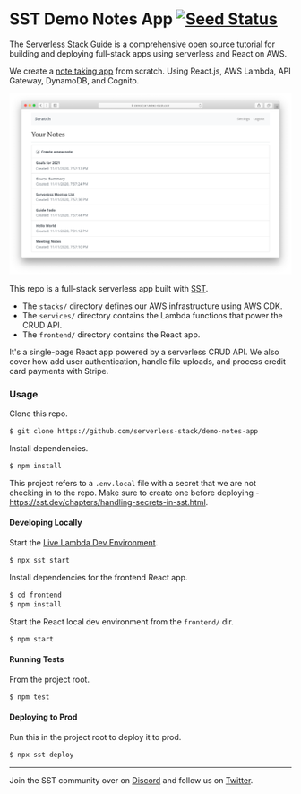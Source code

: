 # SST Demo Notes App [![Seed Status](https://api.seed.run/serverless-stack/demo-notes-app/stages/prod/build_badge)](https://console.seed.run/serverless-stack/demo-notes-app)

The [Serverless Stack Guide](https://sst.dev/guide) is a comprehensive open source tutorial for building and deploying full-stack apps using serverless and React on AWS.

We create a [note taking app](https://demo.sst.dev) from scratch. Using React.js, AWS Lambda, API Gateway, DynamoDB, and Cognito.

![Demo App](screenshot.png)

This repo is a full-stack serverless app built with [SST](https://github.com/serverless-stack/sst).

- The `stacks/` directory defines our AWS infrastructure using AWS CDK.
- The `services/` directory contains the Lambda functions that power the CRUD API.
- The `frontend/` directory contains the React app.

It's a single-page React app powered by a serverless CRUD API. We also cover how add user authentication, handle file uploads, and process credit card payments with Stripe.

### Usage

Clone this repo.

```bash
$ git clone https://github.com/serverless-stack/demo-notes-app
```

Install dependencies.

```bash
$ npm install
```

This project refers to a `.env.local` file with a secret that we are not checking in to the repo. Make sure to create one before deploying - https://sst.dev/chapters/handling-secrets-in-sst.html.

#### Developing Locally

Start the [Live Lambda Dev Environment](https://docs.sst.dev/live-lambda-development).

```bash
$ npx sst start
```

Install dependencies for the frontend React app.

```bash
$ cd frontend
$ npm install
```

Start the React local dev environment from the `frontend/` dir.

```bash
$ npm start
```

#### Running Tests

From the project root.

```bash
$ npm test
```

#### Deploying to Prod

Run this in the project root to deploy it to prod.

```bash
$ npx sst deploy
```

---

Join the SST community over on [Discord](https://discord.gg/sst) and follow us on [Twitter](https://twitter.com/SST_dev).
